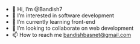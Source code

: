 - 👋 Hi, I’m @Bandish7
- 👀 I’m interested in software development 
- 🌱 I’m currently learning front-end
- 💞️ I’m looking to collaborate on web development 
- 📫 How to reach me
bandishbasnet@gmail.com
<!---
Bandish7/Bandish7 is a ✨ special ✨ repository because its `README.md` (this file) appears on your GitHub profile.
You can click the Preview link to take a look at your changes.
--->
